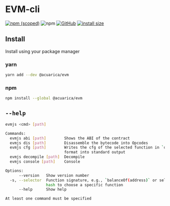 <!-- markdownlint-disable no-inline-html -->

# EVM-cli

[![npm (scoped)](https://img.shields.io/npm/v/@acuarica/evm-cli?style=flat-square)](https://www.npmjs.com/package/@acuarica/evm-cli)
![npm](https://img.shields.io/npm/dt/@acuarica/evm-cli)
[![GitHub](https://img.shields.io/github/license/acuarica/evm-cli?style=flat-square)](https://github.com/acuarica/evm-cli/blob/main/LICENSE)
[![install size](https://packagephobia.com/badge?p=@acuarica/evm-cli)](https://packagephobia.com/result?p=@acuarica/evm-cli)

## Install

Install using your package manager

<!-- tabs:start -->

### **yarn**

```sh
yarn add --dev @acuarica/evm
```

### **npm**

```sh
npm install --global @acuarica/evm
```

<!-- tabs:end -->

## `--help`

<!-- BEGIN:--help -->
```sh
evmjs <cmd> [path]

Commands:
  evmjs abi [path]        Shows the ABI of the contract
  evmjs dis [path]        Disassemble the bytecode into Opcodes
  evmjs cfg [path]        Writes the cfg of the selected function in `dot`
                          format into standard output
  evmjs decompile [path]  Decompile
  evmjs console [path]    Console

Options:
      --version   Show version number                                  [boolean]
  -s, --selector  Function signature, e.g., `balanceOf(address)` or selector
                  hash to choose a specific function                    [string]
      --help      Show help                                            [boolean]

At least one command must be specified

```
<!-- END:--help -->
